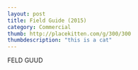 ```yaml
---
layout: post
title: Field Guide (2015)
category: Commercial
thumb: http://placekitten.com/g/300/300
thumbdescription: "this is a cat"
---
```


FELD GUUD